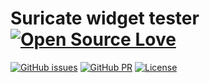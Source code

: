 # Suricate widget tester [![Open Source Love](https://badges.frapsoft.com/os/v3/open-source-150x25.png?v=103)](https://github.com/ellerbrock/open-source-badges/)

[![GitHub issues](https://img.shields.io/github/issues/michelin/suricate-widgets.svg)](https://github.com/michelin/suricate-widget-tester/issues/)
[![GitHub PR](https://img.shields.io/github/issues-pr/michelin/suricate-widgets.svg)](https://github.com/michelin/suricate-widget-tester/pulls/)
[![License](https://img.shields.io/badge/License-Apache%202.0-blue.svg)](https://opensource.org/licenses/Apache-2.0)
